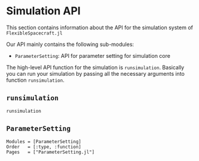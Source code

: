 # Simulation API

This section contains information about the API for the simulation system of `FlexibleSpacecraft.jl`

Our API mainly contains the following sub-modules:

* `ParameterSetting`: API for parameter setting for simulation core

The high-level API function for the simulation is `runsimulation`. Basically you can run your simulation by passing all the necessary arguments into function `runsimulation`.

## `runsimulation`

```@docs
runsimulation
```

## `ParameterSetting`

```@autodocs
Modules = [ParameterSetting]
Order   = [:type, :function]
Pages   = ["ParameterSetting.jl"]
```

